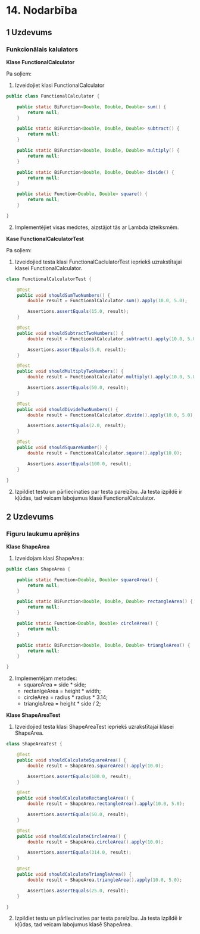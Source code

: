 # 14. Nodarbība
## 1 Uzdevums
### Funkcionālais kalulators

**Klase FunctionalCalculator**

Pa soļiem:

1. Izveidojiet klasi FunctionalCalculator
```java
public class FunctionalCalculator {

    public static BiFunction<Double, Double, Double> sum() {
        return null;
    }

    public static BiFunction<Double, Double, Double> subtract() {
        return null;
    }

    public static BiFunction<Double, Double, Double> multiply() {
        return null;
    }

    public static BiFunction<Double, Double, Double> divide() {
        return null;
    }

    public static Function<Double, Double> square() {
        return null;
    }

}

```
2. Implementējiet visas medotes, aizstājot tās ar Lambda izteiksmēm.

**Kase FunctionalCalculatorTest**

Pa soļiem:

1. Izveidojied testa klasi FunctionalCaclulatorTest iepriekš uzrakstītajai klasei FunctionalCalculator.
```java
class FunctionalCalculatorTest {

    @Test
    public void shouldSumTwoNumbers() {
        double result = FunctionalCalculator.sum().apply(10.0, 5.0);

        Assertions.assertEquals(15.0, result);
    }

    @Test
    public void shouldSubtractTwoNumbers() {
        double result = FunctionalCalculator.subtract().apply(10.0, 5.0);

        Assertions.assertEquals(5.0, result);
    }

    @Test
    public void shouldMultiplyTwoNumbers() {
        double result = FunctionalCalculator.multiply().apply(10.0, 5.0);

        Assertions.assertEquals(50.0, result);
    }

    @Test
    public void shouldDivideTwoNumbers() {
        double result = FunctionalCalculator.divide().apply(10.0, 5.0);

        Assertions.assertEquals(2.0, result);
    }

    @Test
    public void shouldSquareNumber() {
        double result = FunctionalCalculator.square().apply(10.0);

        Assertions.assertEquals(100.0, result);
    }
    
}
```
2. Izpildiet testu un pārliecinaties par testa pareizību. Ja testa izpildē ir kļūdas, tad veicam labojumus klasē FunctionalCalculator.

## 2 Uzdevums
### Figuru laukumu aprēķins

**Klase ShapeArea**

1. Izveidojam klasi ShapeArea:
```java
public class ShapeArea {

    public static Function<Double, Double> squareArea() {
        return null;
    }

    public static BiFunction<Double, Double, Double> rectangleArea() {
        return null;
    }

    public static Function<Double, Double> circleArea() {
        return null;
    }

    public static BiFunction<Double, Double, Double> triangleArea() {
        return null;
    }

}
```
2. Implementējam metodes:
   * squareArea = side * side;
   * rectanlgeArea = height * width;
   * circleArea = radius * radius * 3.14;
   * triangleArea = height * side / 2;

**Klase ShapeAreaTest**

1. Izveidojied testa klasi ShapeAreaTest iepriekš uzrakstītajai klasei ShapeArea.
```java
class ShapeAreaTest {

    @Test
    public void shouldCalculateSquareArea() {
        double result = ShapeArea.squareArea().apply(10.0);

        Assertions.assertEquals(100.0, result);
    }

    @Test
    public void shouldCalculateRectangleArea() {
        double result = ShapeArea.rectangleArea().apply(10.0, 5.0);

        Assertions.assertEquals(50.0, result);
    }

    @Test
    public void shouldCalculateCircleArea() {
        double result = ShapeArea.circleArea().apply(10.0);

        Assertions.assertEquals(314.0, result);
    }

    @Test
    public void shouldCalculateTriangleArea() {
        double result = ShapeArea.triangleArea().apply(10.0, 5.0);

        Assertions.assertEquals(25.0, result);
    }

}
```
2. Izpildiet testu un pārliecinaties par testa pareizību. Ja testa izpildē ir kļūdas, tad veicam labojumus klasē ShapeArea.